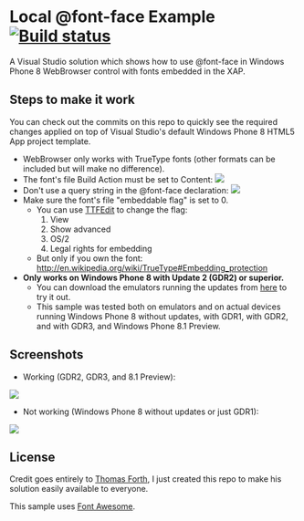 # Local @font-face Example [![Build status](https://ci.appveyor.com/api/projects/status/6huphtr5ahs50p1g)](https://ci.appveyor.com/project/gabrielmaldi/windows-phone-8-local-font-face)

A Visual Studio solution which shows how to use @font-face in Windows Phone 8 WebBrowser control with fonts embedded in the XAP.

## Steps to make it work

You can check out the commits on this repo to quickly see the required changes applied on top of Visual Studio's default Windows Phone 8 HTML5 App project template.

- WebBrowser only works with TrueType fonts (other formats can be included but will make no difference).
- The font's file Build Action must be set to Content:
	![](https://raw.github.com/gabrielmaldi/windows-phone-8-local-font-face/master/images/build-action.png)
- Don't use a query string in the @font-face declaration:
	![](https://raw.github.com/gabrielmaldi/windows-phone-8-local-font-face/master/images/font-face-declaration.png)
- Make sure the font's file "embeddable flag" is set to 0.
	- You can use [TTFEdit](http://ttfedit.sourceforge.net) to change the flag:
		1. View
		2. Show advanced
		3. OS/2
		4. Legal rights for embedding
	- But only if you own the font: http://en.wikipedia.org/wiki/TrueType#Embedding_protection
- **Only works on Windows Phone 8 with Update 2 (GDR2) or superior.**
	- You can download the emulators running the updates from [here](https://dev.windowsphone.com/en-us/downloadsdk) to try it out.
	- This sample was tested both on emulators and on actual devices running Windows Phone 8 without updates, with GDR1, with GDR2, and with GDR3, and Windows Phone 8.1 Preview.

## Screenshots

- Working (GDR2, GDR3, and 8.1 Preview):

![](https://raw.github.com/gabrielmaldi/windows-phone-8-local-font-face/master/images/windows-phone-8-gdr2-gdr3.png)

- Not working (Windows Phone 8 without updates or just GDR1):

![](https://raw.github.com/gabrielmaldi/windows-phone-8-local-font-face/master/images/windows-phone-8-without-updates-gdr1.png)

## License

Credit goes entirely to [Thomas Forth](http://github.com/thomasforth), I just created this repo to make his solution easily available to everyone.

This sample uses [Font Awesome](http://fontawesome.io).
